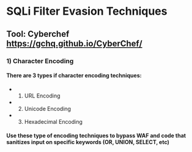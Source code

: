 # SQLi Filter Evasion Techniques

## Tool: Cyberchef https://gchq.github.io/CyberChef/

### 1) Character Encoding

#### There are 3 types if character encoding techniques:

 - 1) URL Encoding
  
 - 2) Unicode Encoding
  
 - 3) Hexadecimal Encoding
  
#### Use these type of encoding techniques to bypass WAF and code that sanitizes input on specific keywords (OR, UNION, SELECT, etc)

